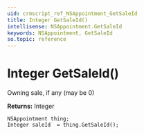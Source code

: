 ```yaml
---
uid: crmscript_ref_NSAppointment_GetSaleId
title: Integer GetSaleId()
intellisense: NSAppointment.GetSaleId
keywords: NSAppointment, GetSaleId
so.topic: reference
---
```


# Integer GetSaleId()

Owning sale, if any (may be 0)

**Returns:** Integer

```crmscript
NSAppointment thing;
Integer saleId  = thing.GetSaleId();
```

